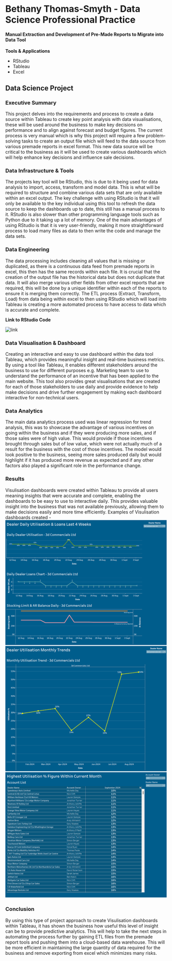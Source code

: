 # Bethany Thomas-Smyth - Data Science Professional Practice

#### Manual Extraction and Development of Pre-Made Reports to Migrate into Data Tool


**Tools & Applications**
- RStudio
- Tableau
- Excel


## Data Science Project
### Executive Summary
This project delves into the requirements and process to create a data source within Tableau to create key point analysis with data visualisations, these will be used around the business to make key decisions on performance and to align against forecast and budget figures. The current process is very manual which is why this project will require a few problem-solving tasks to create an output file which will feed to the data source from various premade reports in excel format.
This new data source will be critical to the business as it will be used to create various dashboards which will help enhance key decisions and influence sale decisions.


### Data Infrastructure & Tools
The projects key tool will be RStudio, this is due to it being used for data analysis to import, access, transform and model data. This is what will be required to structure and combine various data sets that are only available within an excel output. The key challenge with using RStudio is that it will only be available to the key individual using this tool to refresh the data source to keep the dashboards up to date, this still has a manual process to it. RStudio is also slower than other programming language tools such as Python due to it taking up a lot of memory. One of the main advantages of using RStudio is that it is very user-friendly, making it more straightforward process to load many files as data to then write the code and manage the data sets. 


### Data Engineering
The data processing includes cleaning all values that is missing or duplicated, as there is a continuous data feed from premade reports in excel, this then has the same records within each file. It is crucial that the creation of the output file has the historical data but does not duplicate that data. It will also merge various other fields from other excel reports that are required, this will be done by a unique identifier within each of the reports to ensure it is merging them correctly. The ETL process (Extract, Transform, Load) from data being within excel to then using RStudio which will load into Tableau is creating a more automated process to have access to data which is accurate and complete.

**Link to RStudio Code** 

![link](rstudio_script)

### Data Visualisation & Dashboard
Creating an interactive and easy to use dashboard within the data tool Tableau, which provides meaningful insight and real-time business metrics. By using a tool like Tableau, it enables different stakeholders around the business to use for different purposes e.g. Marketing team to use to understand the performance of an incentive that has been applied to the main website. This tool also provides great visualisations that are created for each of those stakeholders to use daily and provide evidence to help make decisions and drive further engagement by making each dashboard interactive for non-technical users.

### Data Analytics
The main data analytics process used was linear regression for trend analysis, this was to showcase the advantage of various incentives on going within the business and if they were producing more sales, and if those sales were of high value. This would provide if those incentives brought through sales but of low value, which were not actually much of a result for the business with the cost of those incentives. The model would look positive to the business, seeing more sales produced daily but would highlight if it has produced more revenue as expected and if any other factors also played a significant role in the performance change.


### Results
Visulisation dashboards were created within Tableau to provide all users meaning insights that were accurate and complete, enabling the dashboards to be easy to use to interactive daily. This provides valuable insight into the business that was not available previously, allowing them to make decisions easily and more time efficiently.
Examples of Visulisation dashboards created -
![image](assets/dashboard1.png)
![image](assets/dashboard2.png)
![image](assets/dashboard3.png)

### Conclusion
By using this type of project approach to create Visulisation dashboards within Tableau, it has shown the business how useful this level of insight can be to provide predictive analytics. This will help to take the next steps in automating the process further by gaining ETL files from the premade report tools and pushing them into a cloud-based data warehouse. This will be more efficient in maintaining the large quantity of data required for the business and remove exporting from excel which minimizes many risks. 






